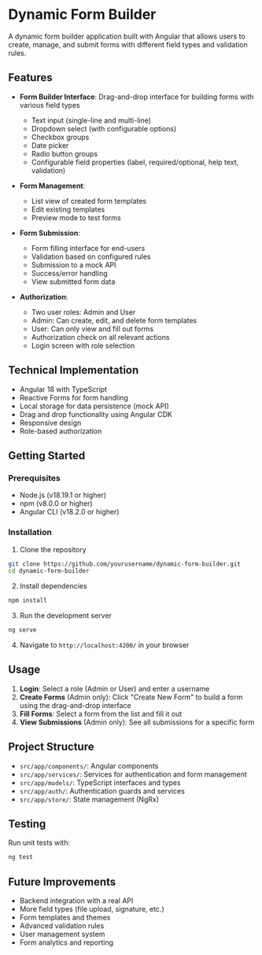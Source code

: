 # Dynamic Form Builder

A dynamic form builder application built with Angular that allows users to create, manage, and submit forms with different field types and validation rules.

## Features

- **Form Builder Interface**: Drag-and-drop interface for building forms with various field types
  - Text input (single-line and multi-line)
  - Dropdown select (with configurable options)
  - Checkbox groups
  - Date picker
  - Radio button groups
  - Configurable field properties (label, required/optional, help text, validation)

- **Form Management**:
  - List view of created form templates
  - Edit existing templates
  - Preview mode to test forms

- **Form Submission**:
  - Form filling interface for end-users
  - Validation based on configured rules
  - Submission to a mock API
  - Success/error handling
  - View submitted form data

- **Authorization**:
  - Two user roles: Admin and User
  - Admin: Can create, edit, and delete form templates
  - User: Can only view and fill out forms
  - Authorization check on all relevant actions
  - Login screen with role selection

## Technical Implementation

- Angular 18 with TypeScript
- Reactive Forms for form handling
- Local storage for data persistence (mock API)
- Drag and drop functionality using Angular CDK
- Responsive design
- Role-based authorization

## Getting Started

### Prerequisites

- Node.js (v18.19.1 or higher)
- npm (v8.0.0 or higher)
- Angular CLI (v18.2.0 or higher)

### Installation

1. Clone the repository
```bash
git clone https://github.com/yourusername/dynamic-form-builder.git
cd dynamic-form-builder
```

2. Install dependencies
```bash
npm install
```

3. Run the development server
```bash
ng serve
```

4. Navigate to `http://localhost:4200/` in your browser

## Usage

1. **Login**: Select a role (Admin or User) and enter a username
2. **Create Forms** (Admin only): Click "Create New Form" to build a form using the drag-and-drop interface
3. **Fill Forms**: Select a form from the list and fill it out
4. **View Submissions** (Admin only): See all submissions for a specific form

## Project Structure

- `src/app/components/`: Angular components
- `src/app/services/`: Services for authentication and form management
- `src/app/models/`: TypeScript interfaces and types
- `src/app/auth/`: Authentication guards and services
- `src/app/store/`: State management (NgRx)

## Testing

Run unit tests with:
```bash
ng test
```

## Future Improvements

- Backend integration with a real API
- More field types (file upload, signature, etc.)
- Form templates and themes
- Advanced validation rules
- User management system
- Form analytics and reporting